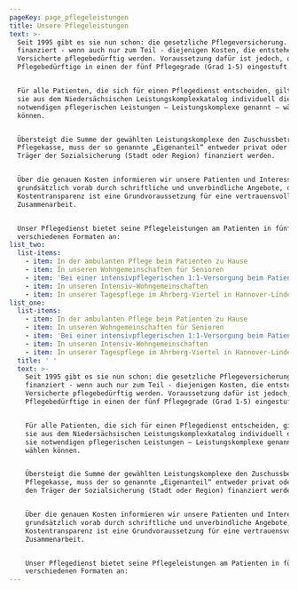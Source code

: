 ```yaml
---
pageKey: page_pflegeleistungen
title: Unsere Pflegeleistungen
text: >-
  Seit 1995 gibt es sie nun schon: die gesetzliche Pflegeversicherung. Sie
  finanziert - wenn auch nur zum Teil - diejenigen Kosten, die entstehen, wenn
  Versicherte pflegebedürftig werden. Voraussetzung dafür ist jedoch, dass der
  Pflegebedürftige in einen der fünf Pflegegrade (Grad 1-5) eingestuft ist.


  Für alle Patienten, die sich für einen Pflegedienst entscheiden, gilt, dass
  sie aus dem Niedersächsischen Leistungskomplexkatalog individuell die für sie
  notwendigen pflegerischen Leistungen – Leistungskomplexe genannt – wählen
  können.


  Übersteigt die Summe der gewählten Leistungskomplexe den Zuschussbetrag der
  Pflegekasse, muss der so genannte „Eigenanteil“ entweder privat oder über den
  Träger der Sozialsicherung (Stadt oder Region) finanziert werden.


  Über die genauen Kosten informieren wir unsere Patienten und Interessenten
  grundsätzlich vorab durch schriftliche und unverbindliche Angebote, denn
  Kostentransparenz ist eine Grundvoraussetzung für eine vertrauensvolle
  Zusammenarbeit.


  Unser Pflegedienst bietet seine Pflegeleistungen am Patienten in fünf
  verschiedenen Formaten an:
list_two:
  list-items:
    - item: In der ambulanten Pflege beim Patienten zu Hause
    - item: In unseren Wohngemeinschaften für Senioren
    - item: 'Bei einer intensivpflegerischen 1:1-Versorgung beim Patienten zu Hause'
    - item: In unseren Intensiv-Wohngemeinschaften
    - item: In unserer Tagespflege im Ahrberg-Viertel in Hannover-Linden
list_one:
  list-items:
    - item: In der ambulanten Pflege beim Patienten zu Hause
    - item: In unseren Wohngemeinschaften für Senioren
    - item: 'Bei einer intensivpflegerischen 1:1-Versorgung beim Patienten zu Hause'
    - item: In unseren Intensiv-Wohngemeinschaften
    - item: In unserer Tagespflege im Ahrberg-Viertel in Hannover-Linden
  title: ' '
  text: >-
    Seit 1995 gibt es sie nun schon: die gesetzliche Pflegeversicherung. Sie
    finanziert - wenn auch nur zum Teil - diejenigen Kosten, die entstehen, wenn
    Versicherte pflegebedürftig werden. Voraussetzung dafür ist jedoch, dass der
    Pflegebedürftige in einen der fünf Pflegegrade (Grad 1-5) eingestuft ist.


    Für alle Patienten, die sich für einen Pflegedienst entscheiden, gilt, dass
    sie aus dem Niedersächsischen Leistungskomplexkatalog individuell die für
    sie notwendigen pflegerischen Leistungen – Leistungskomplexe genannt –
    wählen können.


    Übersteigt die Summe der gewählten Leistungskomplexe den Zuschussbetrag der
    Pflegekasse, muss der so genannte „Eigenanteil“ entweder privat oder über
    den Träger der Sozialsicherung (Stadt oder Region) finanziert werden.


    Über die genauen Kosten informieren wir unsere Patienten und Interessenten
    grundsätzlich vorab durch schriftliche und unverbindliche Angebote, denn
    Kostentransparenz ist eine Grundvoraussetzung für eine vertrauensvolle
    Zusammenarbeit.


    Unser Pflegedienst bietet seine Pflegeleistungen am Patienten in fünf
    verschiedenen Formaten an:
---
```


